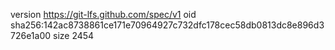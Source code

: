 version https://git-lfs.github.com/spec/v1
oid sha256:142ac8738861ce171e70964927c732dfc178cec58db0813dc8e896d3726e1a00
size 2454
